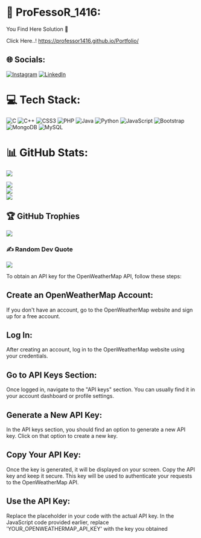 # 💫 ProFessoR_1416: 

You Find Here Solution 💫

Click Here..! https://professor1416.github.io/Portfolio/
## 🌐 Socials:
[![Instagram](https://img.shields.io/badge/Instagram-%23E4405F.svg?logo=Instagram&logoColor=white)](https://instagram.com/traveler_bug14) [![LinkedIn](https://img.shields.io/badge/LinkedIn-%230077B5.svg?logo=linkedin&logoColor=white)](https://linkedin.com/in/prashantdasnur1416) 

# 💻 Tech Stack:
![C](https://img.shields.io/badge/c-%2300599C.svg?style=flat&logo=c&logoColor=white) ![C++](https://img.shields.io/badge/c++-%2300599C.svg?style=flat&logo=c%2B%2B&logoColor=white) ![CSS3](https://img.shields.io/badge/css3-%231572B6.svg?style=flat&logo=css3&logoColor=white) ![PHP](https://img.shields.io/badge/php-%23777BB4.svg?style=flat&logo=php&logoColor=white) ![Java](https://img.shields.io/badge/java-%23ED8B00.svg?style=flat&logo=java&logoColor=white) ![Python](https://img.shields.io/badge/python-3670A0?style=flat&logo=python&logoColor=ffdd54) ![JavaScript](https://img.shields.io/badge/javascript-%23323330.svg?style=flat&logo=javascript&logoColor=%23F7DF1E) ![Bootstrap](https://img.shields.io/badge/bootstrap-%23563D7C.svg?style=flat&logo=bootstrap&logoColor=white) ![MongoDB](https://img.shields.io/badge/MongoDB-%234ea94b.svg?style=flat&logo=mongodb&logoColor=white) ![MySQL](https://img.shields.io/badge/mysql-%2300f.svg?style=flat&logo=mysql&logoColor=white)
# 📊 GitHub Stats:
![](https://komarev.com/ghpvc/?username=Professor1416&label=PROFILE+VIEWS&base=489)

![](https://github-readme-stats.vercel.app/api?username=professor1416&theme=dark&hide_border=true&include_all_commits=false&count_private=false)<br/>
![](https://github-readme-streak-stats.herokuapp.com/?user=professor1416&theme=dark&hide_border=true)<br/>
![](https://github-readme-stats.vercel.app/api/top-langs/?username=professor1416&theme=dark&hide_border=true&include_all_commits=false&count_private=false&layout=compact)

## 🏆 GitHub Trophies
![](https://github-profile-trophy.vercel.app/?username=professor1416&theme=monokai&no-frame=true&no-bg=true&margin-w=4)

### ✍️ Random Dev Quote
![](https://quotes-github-readme.vercel.app/api?type=horizontal&theme=tokyonight)

To obtain an API key for the OpenWeatherMap API, follow these steps:

## Create an OpenWeatherMap Account:
If you don't have an account, go to the OpenWeatherMap website and sign up for a free account.

## Log In:
After creating an account, log in to the OpenWeatherMap website using your credentials.

## Go to API Keys Section:
Once logged in, navigate to the "API keys" section. You can usually find it in your account dashboard or profile settings.

## Generate a New API Key:
In the API keys section, you should find an option to generate a new API key. Click on that option to create a new key.

## Copy Your API Key:
Once the key is generated, it will be displayed on your screen. Copy the API key and keep it secure. This key will be used to authenticate your requests to the OpenWeatherMap API.

## Use the API Key:
Replace the placeholder in your code with the actual API key. In the JavaScript code provided earlier, replace 'YOUR_OPENWEATHERMAP_API_KEY' with the key you obtained
